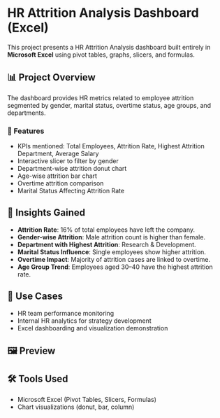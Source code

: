 # HR Attrition Analysis Dashboard (Excel)

This project presents a HR Attrition Analysis dashboard built entirely in **Microsoft Excel** using pivot tables, graphs, slicers, and formulas.

## 📊 Project Overview

The dashboard provides HR metrics related to employee attrition segmented by gender, marital status, overtime status, age groups, and departments.

### 📌 Features
- KPIs mentioned: Total Employees, Attrition Rate, Highest Attrition Department, Average Salary
- Interactive slicer to filter by gender
- Department-wise attrition donut chart
- Age-wise attrition bar chart
- Overtime attrition comparison
- Marital Status Affecting Attrition Rate

## 🧠 Insights Gained

- **Attrition Rate**: 16% of total employees have left the company.
- **Gender-wise Attrition**: Male attrition count is higher than female.
- **Department with Highest Attrition**: Research & Development.
- **Marital Status Influence**: Single employees show higher attrition.
- **Overtime Impact**: Majority of attrition cases are linked to overtime.
- **Age Group Trend**: Employees aged 30–40 have the highest attrition rate.

## 💼 Use Cases
- HR team performance monitoring
- Internal HR analytics for strategy development
- Excel dashboarding and visualization demonstration

## 🖼 Preview


## 🛠 Tools Used
- Microsoft Excel (Pivot Tables, Slicers, Formulas)
- Chart visualizations (donut, bar, column)

